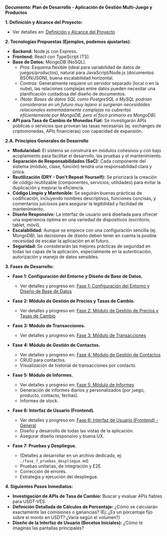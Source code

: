**Documento: Plan de Desarrollo - Aplicación de Gestión Multi-Juego y Productos**

**1. Definición y Alcance del Proyecto:**

*   Ver detalles en: [Definición y Alcance del Proyecto](./definicion_y_alcance.md)

**2. Tecnologías Propuestas (Ejemplos, podemos ajustarlas):**

*   **Backend:** Node.js con Express.
*   **Frontend:** React con TypeScript (TS).
*   **Base de Datos:** MongoDB (NoSQL).
    *   *Pros:* Esquema flexible (ideal para variabilidad de datos de juegos/productos), natural para JavaScript/Node.js (documentos BSON/JSON), buena escalabilidad horizontal.
    *   *Contras:* Generalmente requiere un servidor separado (local o en la nube), las relaciones complejas entre datos pueden necesitar una planificación cuidadosa del diseño de documentos.
    *   *(Nota: Bases de datos SQL como PostgreSQL o MySQL podrían considerarse en un futuro muy lejano si surgieran necesidades relacionales extremadamente complejas no cubiertas eficientemente por MongoDB, pero el foco primario es MongoDB)*.
*   **API para Tasa de Cambio de Monedas Fiat:** Se investigarán APIs públicas o servicios que provean las tasas necesarias (ej. exchanges de criptomonedas, APIs financieras) con capacidad de expansión.

**2.A. Principios Generales de Desarrollo**

*   **Modularidad:** El sistema se construirá en módulos cohesivos y con bajo acoplamiento para facilitar el desarrollo, las pruebas y el mantenimiento.
*   **Separación de Responsabilidades (SoC):** Cada componente del sistema (módulo, clase, función) tendrá una responsabilidad clara y única.
*   **Reutilización (DRY - Don't Repeat Yourself):** Se priorizará la creación de código reutilizable (componentes, servicios, utilidades) para evitar la duplicación y mejorar la eficiencia.
*   **Código Limpio y Mantenible:** Se seguirán buenas prácticas de codificación, incluyendo nombres descriptivos, funciones concisas, y comentarios juiciosos para asegurar la legibilidad y facilidad de mantenimiento.
*   **Diseño Responsivo:** La interfaz de usuario será diseñada para ofrecer una experiencia óptima en una variedad de dispositivos (escritorio, tablet, móvil).
*   **Escalabilidad:** Aunque se empiece con una configuración sencilla (ej. MongoDB), las decisiones de diseño deben tener en cuenta la posible necesidad de escalar la aplicación en el futuro.
*   **Seguridad:** Se considerarán las mejores prácticas de seguridad en todas las capas de la aplicación, especialmente en la autenticación, autorización y manejo de datos sensibles.

**3. Fases de Desarrollo:**

*   **Fase 1: Configuración del Entorno y Diseño de Base de Datos.**
    *   Ver detalles y progreso en: [Fase 1: Configuración del Entorno y Diseño de Base de Datos](./fase_1_entorno_y_db.md)

*   **Fase 2: Módulo de Gestión de Precios y Tasas de Cambio.**
    *   Ver detalles y progreso en: [Fase 2: Módulo de Gestión de Precios y Tasas de Cambio](./fase_2_precios_y_tasas.md)

*   **Fase 3: Módulo de Transacciones.**
    *   Ver detalles y progreso en: [Fase 3: Módulo de Transacciones](./fase_3_transacciones.md)

*   **Fase 4: Módulo de Gestión de Contactos.**
    *   Ver detalles y progreso en: [Fase 4: Módulo de Gestión de Contactos](./fase_4_contactos.md)
    *   CRUD para contactos.
    *   Visualización de historial de transacciones por contacto.

*   **Fase 5: Módulo de Informes.**
    *   Ver detalles y progreso en: [Fase 5: Módulo de Informes](./fase_5_informes.md)
    *   Generación de informes diarios y personalizados (por juego, producto, contacto, fechas).
    *   Informes de stock.

*   **Fase 6: Interfaz de Usuario (Frontend).**
    *   Ver detalles y progreso en: [Fase 6: Interfaz de Usuario (Frontend) - General](./fase_6_frontend.md)
    *   Diseño y desarrollo de todas las vistas de la aplicación.
    *   Asegurar diseño responsivo y buena UX.

*   **Fase 7: Pruebas y Despliegue.**
    *   (Detalles a desarrollar en un archivo dedicado, ej: `./fase_7_pruebas_despliegue.md`)
    *   Pruebas unitarias, de integración y E2E.
    *   Corrección de errores.
    *   Estrategia y ejecución del despliegue.

**4. Siguientes Pasos Inmediatos:**

*   **Investigación de APIs de Tasa de Cambio:** Buscar y evaluar APIs fiables para USDT-VES.
*   **Definición Detallada de Cálculos de Porcentaje:** ¿Cómo se calcularán exactamente las comisiones o ganancias? (Ej: ¿Es un porcentaje fijo sobre el monto en USDT? ¿Varía según el volumen?)
*   **Diseño de la Interfaz de Usuario (Bocetos Iniciales):** ¿Cómo te imaginas las pantallas principales? 
